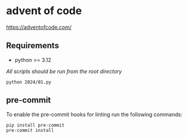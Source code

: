 # advent of code

https://adventofcode.com/

## Requirements

* python >= 3.12

*All scripts should be run from the root directory*

```base(example run)
python 2024/01.py
```

## pre-commit

To enable the pre-commit hooks for linting run the following commands:

```
pip install pre-commit
pre-commit install
```
